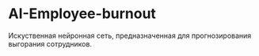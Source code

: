 # AI-Employee-burnout
Искуственная нейронная сеть, предназначенная для прогнозирования выгорания сотрудников. 

